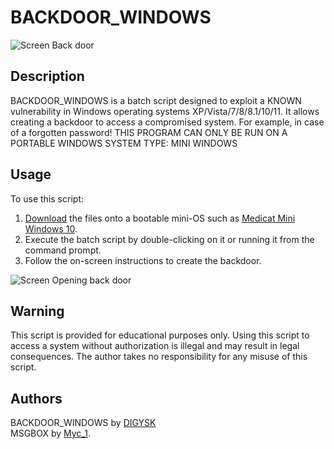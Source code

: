 # BACKDOOR_WINDOWS

![Screen Back door](https://miro.medium.com/v2/resize:fit:1400/1*zffI4cGVHhODfOIRz9yq8Q.png)

## Description
BACKDOOR_WINDOWS is a batch script designed to exploit a KNOWN vulnerability in Windows operating systems XP/Vista/7/8/8.1/10/11. It allows creating a backdoor to access a compromised system. For example, in case of a forgotten password!
THIS PROGRAM CAN ONLY BE RUN ON A PORTABLE WINDOWS SYSTEM TYPE: MINI WINDOWS

## Usage
To use this script:
1. [Download](https://github.com/DIGYSKY/BACKDOOR_WINDOWS/archive/refs/tags/1.1.3.zip) the files onto a bootable mini-OS such as [Medicat Mini Windows 10](https://medicatusb.com/).
2. Execute the batch script by double-clicking on it or running it from the command prompt.
3. Follow the on-screen instructions to create the backdoor.

![Screen Opening back door](https://www.technig.com/wp-content/uploads/2022/04/Accessibility-1024x576.png)

## Warning
This script is provided for educational purposes only. Using this script to access a system without authorization is illegal and may result in legal consequences. The author takes no responsibility for any misuse of this script.

## Authors
BACKDOOR_WINDOWS by [DIGYSK](https://github.com/DIGYSKY)<br>
MSGBOX by [Myc_1](http://myc01.free.fr/msgbox/).
